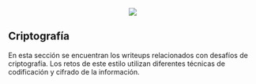 <p align="center">
  <img src="cript.png">
</p>

## Criptografía

En esta sección se encuentran los writeups relacionados con desafíos de criptografía. Los retos de este estilo utilizan diferentes técnicas de codificación y cifrado de la información.

